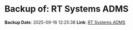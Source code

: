# Backup of: RT Systems ADMS

**Backup Date**: 2025-09-16 12:25:38
**Link**: [RT Systems ADMS](https://przemienniki.net/export/adms.csv)
